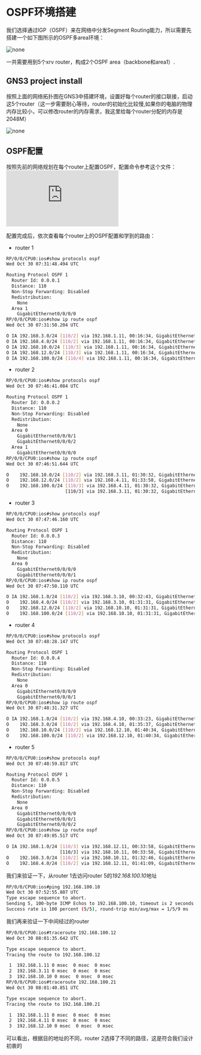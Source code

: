 # OSPF环境搭建

我们选择通过IGP（OSPF）来在网络中分发Segment Routing能力，所以需要先搭建一个如下图所示的OSPF多area环境：

![none](https://github.com/nokia-t1zhou/segment-routing-step-by-step/blob/master/ospf-configure/network.jpg)

一共需要用到5个xrv router，构成2个OSPF area（backbone和area1）.

## GNS3 project install

按照上面的网络拓扑图在GNS3中搭建环境，设置好每个router的接口联接，启动这5个router（这一步需要耐心等待，router的初始化比较慢,如果你的电脑的物理内存比较小，可以修改router的内存需求，我这里给每个router分配的内存是2048M）

![none](https://github.com/nokia-t1zhou/segment-routing-step-by-step/blob/master/ospf-configure/1.png)

## OSPF配置

按照先前的网络规划在每个router上配置OSPF，配置命令参考这个文件：![Cisco XRV OPSF configuration](https://github.com/nokia-t1zhou/segment-routing-step-by-step/blob/master/ospf-configure/ospf_configure.txt)

配置完成后，依次查看每个router上的OSPF配置和学到的路由：

- router 1
```bash 
RP/0/0/CPU0:ios#show protocols ospf
Wed Oct 30 07:31:48.494 UTC

Routing Protocol OSPF 1
  Router Id: 0.0.0.1
  Distance: 110
  Non-Stop Forwarding: Disabled
  Redistribution:
    None
  Area 1
    GigabitEthernet0/0/0/0
RP/0/0/CPU0:ios#show ip route ospf
Wed Oct 30 07:31:50.204 UTC

O IA 192.168.3.0/24 [110/2] via 192.168.1.11, 00:16:34, GigabitEthernet0/0/0/0
O IA 192.168.4.0/24 [110/2] via 192.168.1.11, 00:16:34, GigabitEthernet0/0/0/0
O IA 192.168.10.0/24 [110/3] via 192.168.1.11, 00:16:34, GigabitEthernet0/0/0/0
O IA 192.168.12.0/24 [110/3] via 192.168.1.11, 00:16:34, GigabitEthernet0/0/0/0
O IA 192.168.100.0/24 [110/4] via 192.168.1.11, 00:16:34, GigabitEthernet0/0/0/0
```
- router 2
```bash
RP/0/0/CPU0:ios#show protocols ospf
Wed Oct 30 07:46:41.084 UTC

Routing Protocol OSPF 1
  Router Id: 0.0.0.2
  Distance: 110
  Non-Stop Forwarding: Disabled
  Redistribution:
    None
  Area 0
    GigabitEthernet0/0/0/1
    GigabitEthernet0/0/0/2
  Area 1
    GigabitEthernet0/0/0/0
RP/0/0/CPU0:ios#show ip route ospf
Wed Oct 30 07:46:51.644 UTC

O    192.168.10.0/24 [110/2] via 192.168.3.11, 01:30:32, GigabitEthernet0/0/0/1
O    192.168.12.0/24 [110/2] via 192.168.4.11, 01:33:58, GigabitEthernet0/0/0/2
O    192.168.100.0/24 [110/3] via 192.168.4.11, 01:30:32, GigabitEthernet0/0/0/2
                      [110/3] via 192.168.3.11, 01:30:32, GigabitEthernet0/0/0/1
```
- router 3
```bash
RP/0/0/CPU0:ios#show protocols ospf
Wed Oct 30 07:47:46.160 UTC

Routing Protocol OSPF 1
  Router Id: 0.0.0.3
  Distance: 110
  Non-Stop Forwarding: Disabled
  Redistribution:
    None
  Area 0
    GigabitEthernet0/0/0/0
    GigabitEthernet0/0/0/1
RP/0/0/CPU0:ios#show ip route ospf
Wed Oct 30 07:47:50.110 UTC

O IA 192.168.1.0/24 [110/2] via 192.168.3.10, 00:32:43, GigabitEthernet0/0/0/0
O    192.168.4.0/24 [110/2] via 192.168.3.10, 01:31:31, GigabitEthernet0/0/0/0
O    192.168.12.0/24 [110/2] via 192.168.10.10, 01:31:31, GigabitEthernet0/0/0/1
O    192.168.100.0/24 [110/2] via 192.168.10.10, 01:31:31, GigabitEthernet0/0/0/1
```
- router 4
```bash
RP/0/0/CPU0:ios#show protocols ospf
Wed Oct 30 07:48:28.147 UTC

Routing Protocol OSPF 1
  Router Id: 0.0.0.4
  Distance: 110
  Non-Stop Forwarding: Disabled
  Redistribution:
    None
  Area 0
    GigabitEthernet0/0/0/0
    GigabitEthernet0/0/0/1
RP/0/0/CPU0:ios#show ip route ospf
Wed Oct 30 07:48:31.327 UTC

O IA 192.168.1.0/24 [110/2] via 192.168.4.10, 00:33:23, GigabitEthernet0/0/0/0
O    192.168.3.0/24 [110/2] via 192.168.4.10, 01:35:37, GigabitEthernet0/0/0/0
O    192.168.10.0/24 [110/2] via 192.168.12.10, 01:40:34, GigabitEthernet0/0/0/1
O    192.168.100.0/24 [110/2] via 192.168.12.10, 01:40:34, GigabitEthernet0/0/0/1
```
- router 5
```bash
RP/0/0/CPU0:ios#show protocols ospf
Wed Oct 30 07:48:59.817 UTC

Routing Protocol OSPF 1
  Router Id: 0.0.0.5
  Distance: 110
  Non-Stop Forwarding: Disabled
  Redistribution:
    None
  Area 0
    GigabitEthernet0/0/0/0
    GigabitEthernet0/0/0/1
    GigabitEthernet0/0/0/2
RP/0/0/CPU0:ios#show ip route ospf
Wed Oct 30 07:49:05.517 UTC

O IA 192.168.1.0/24 [110/3] via 192.168.12.11, 00:33:58, GigabitEthernet0/0/0/2
                    [110/3] via 192.168.10.11, 00:33:58, GigabitEthernet0/0/0/1
O    192.168.3.0/24 [110/2] via 192.168.10.11, 01:32:46, GigabitEthernet0/0/0/1
O    192.168.4.0/24 [110/2] via 192.168.12.11, 01:41:09, GigabitEthernet0/0/0/2
```
我们来验证一下，从router 1去访问router 5的*192.168.100.10*地址
```bash
RP/0/0/CPU0:ios#ping 192.168.100.10
Wed Oct 30 07:52:55.807 UTC
Type escape sequence to abort.
Sending 5, 100-byte ICMP Echos to 192.168.100.10, timeout is 2 seconds:
Success rate is 100 percent (5/5), round-trip min/avg/max = 1/5/9 ms
```
我们再来验证一下中间经过的router
```bash
RP/0/0/CPU0:ios#traceroute 192.168.100.12
Wed Oct 30 08:01:35.642 UTC

Type escape sequence to abort.
Tracing the route to 192.168.100.12

 1  192.168.1.11 0 msec  0 msec  0 msec
 2  192.168.3.11 0 msec  0 msec  0 msec
 3  192.168.10.10 0 msec  0 msec  0 msec
RP/0/0/CPU0:ios#traceroute 192.168.100.21
Wed Oct 30 08:01:40.851 UTC

Type escape sequence to abort.
Tracing the route to 192.168.100.21

 1  192.168.1.11 0 msec  0 msec  0 msec
 2  192.168.4.11 0 msec  0 msec  0 msec
 3  192.168.12.10 0 msec  0 msec  0 msec
```
可以看出，根据目的地址的不同，router 2选择了不同的路径，这是符合我们设计初衷的